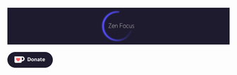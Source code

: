 
![Zen Focus Logo](https://raw.githubusercontent.com/Zen-Focus/.github/master/assets/gh-banner.png)

<a href='https://ko-fi.com/mhanki' target='_blank'><img height='36' style='border:0px;height:36px;' src='https://raw.githubusercontent.com/Schlenges/uploads/main/ko-fi-btn.png' border='0' alt='Donate at ko-fi.com' /></a>
